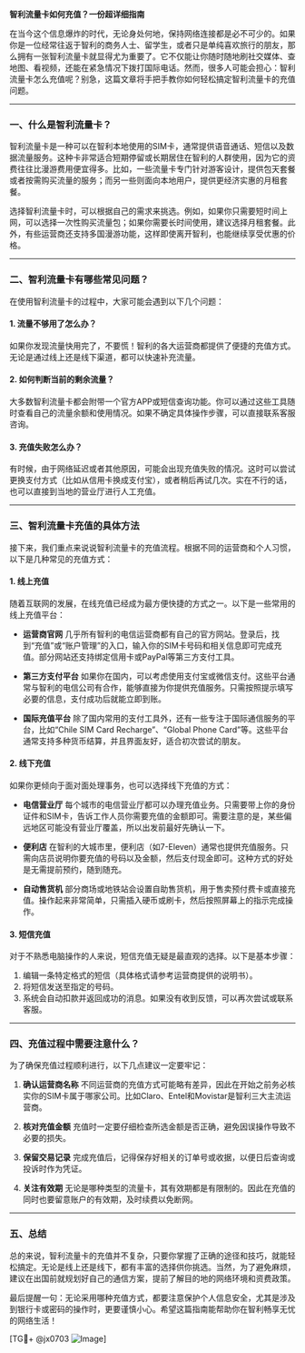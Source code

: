**智利流量卡如何充值？一份超详细指南**

在当今这个信息爆炸的时代，无论身处何地，保持网络连接都是必不可少的。如果你是一位经常往返于智利的商务人士、留学生，或者只是单纯喜欢旅行的朋友，那么拥有一张智利流量卡就显得尤为重要了。它不仅能让你随时随地刷社交媒体、查地图、看视频，还能在紧急情况下拨打国际电话。然而，很多人可能会担心：智利流量卡怎么充值呢？别急，这篇文章将手把手教你如何轻松搞定智利流量卡的充值问题。

---

### **一、什么是智利流量卡？**
智利流量卡是一种可以在智利本地使用的SIM卡，通常提供语音通话、短信以及数据流量服务。这种卡非常适合短期停留或长期居住在智利的人群使用，因为它的资费往往比漫游费用便宜得多。比如，一些流量卡专门针对游客设计，提供包天套餐或者按需购买流量的服务；而另一些则面向本地用户，提供更经济实惠的月租套餐。

选择智利流量卡时，可以根据自己的需求来挑选。例如，如果你只需要短时间上网，可以选择一次性购买流量包；如果你需要长时间使用，建议选择月租套餐。此外，有些运营商还支持多国漫游功能，这样即使离开智利，也能继续享受优惠的价格。

---

### **二、智利流量卡有哪些常见问题？**
在使用智利流量卡的过程中，大家可能会遇到以下几个问题：

#### 1. **流量不够用了怎么办？**
如果你发现流量快用完了，不要慌！智利的各大运营商都提供了便捷的充值方式。无论是通过线上还是线下渠道，都可以快速补充流量。

#### 2. **如何判断当前的剩余流量？**
大多数智利流量卡都会附带一个官方APP或短信查询功能。你可以通过这些工具随时查看自己的流量余额和使用情况。如果不确定具体操作步骤，可以直接联系客服咨询。

#### 3. **充值失败怎么办？**
有时候，由于网络延迟或者其他原因，可能会出现充值失败的情况。这时可以尝试更换支付方式（比如从信用卡换成支付宝），或者稍后再试几次。实在不行的话，也可以直接到当地的营业厅进行人工充值。

---

### **三、智利流量卡充值的具体方法**
接下来，我们重点来说说智利流量卡的充值流程。根据不同的运营商和个人习惯，以下是几种常见的充值方式：

#### 1. **线上充值**
随着互联网的发展，在线充值已经成为最方便快捷的方式之一。以下是一些常用的线上充值平台：

- **运营商官网**
  几乎所有智利的电信运营商都有自己的官方网站。登录后，找到“充值”或“账户管理”的入口，输入你的SIM卡号码和相关信息即可完成充值。部分网站还支持绑定信用卡或PayPal等第三方支付工具。

- **第三方支付平台**
  如果你在国内，可以考虑使用支付宝或微信支付。这些平台通常与智利的电信公司有合作，能够直接为你提供充值服务。只需按照提示填写必要的信息，支付成功后就能立即到账。

- **国际充值平台**
  除了国内常用的支付工具外，还有一些专注于国际通信服务的平台，比如“Chile SIM Card Recharge”、“Global Phone Card”等。这些平台通常支持多种货币结算，并且界面友好，适合初次尝试的朋友。

#### 2. **线下充值**
如果你更倾向于面对面处理事务，也可以选择线下充值的方式：

- **电信营业厅**
  每个城市的电信营业厅都可以办理充值业务。只需要带上你的身份证件和SIM卡，告诉工作人员你需要充值的金额即可。需要注意的是，某些偏远地区可能没有营业厅覆盖，所以出发前最好先确认一下。

- **便利店**
  在智利的大城市里，便利店（如7-Eleven）通常也提供充值服务。只需向店员说明你要充值的号码以及金额，然后支付现金即可。这种方式的好处是无需提前预约，随到随充。

- **自动售货机**
  部分商场或地铁站会设置自助售货机，用于售卖预付费卡或直接充值。操作起来非常简单，只需插入硬币或刷卡，然后按照屏幕上的指示完成操作。

#### 3. **短信充值**
对于不熟悉电脑操作的人来说，短信充值无疑是最直观的选择。以下是基本步骤：
1. 编辑一条特定格式的短信（具体格式请参考运营商提供的说明书）。
2. 将短信发送至指定的号码。
3. 系统会自动扣款并返回成功的消息。如果没有收到反馈，可以再次尝试或联系客服。

---

### **四、充值过程中需要注意什么？**
为了确保充值过程顺利进行，以下几点建议一定要牢记：

1. **确认运营商名称**
   不同运营商的充值方式可能略有差异，因此在开始之前务必核实你的SIM卡属于哪家公司。比如Claro、Entel和Movistar是智利三大主流运营商。

2. **核对充值金额**
   充值时一定要仔细检查所选金额是否正确，避免因误操作导致不必要的损失。

3. **保留交易记录**
   完成充值后，记得保存好相关的订单号或收据，以便日后查询或投诉时作为凭证。

4. **关注有效期**
   无论是哪种类型的流量卡，其有效期都是有限制的。因此在充值的同时也要留意账户的有效期，及时续费以免断网。

---

### **五、总结**
总的来说，智利流量卡的充值并不复杂，只要你掌握了正确的途径和技巧，就能轻松搞定。无论是线上还是线下，都有丰富的选择供你挑选。当然，为了避免麻烦，建议在出国前就规划好自己的通信方案，提前了解目的地的网络环境和资费政策。

最后提醒一句：无论采用哪种充值方式，都要注意保护个人信息安全，尤其是涉及到银行卡或密码的操作时，更要谨慎小心。希望这篇指南能帮助你在智利畅享无忧的网络生活！

[TG💪+ @jx0703 ![Image](https://github.com/user-attachments/assets/dbca1d08-cadb-493c-b0ec-ad6f7a83f270)]